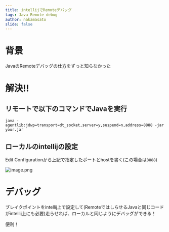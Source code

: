 ```yaml
---
title: intellijでRemoteデバッグ
tags: Java Remote debug
author: nakamasato
slide: false
---
```

# 背景
JavaのRemoteデバッグの仕方をずっと知らなかった


# 解決!!

## リモートで以下のコマンドでJavaを実行

```
java -agentlib:jdwp=transport=dt_socket,server=y,suspend=n,address=8888 -jar your.jar
```


## ローカルのintellijの設定

Edit Configurationから上記で指定したポートとhostを書く(この場合は`8888`)

![image.png](https://qiita-image-store.s3.amazonaws.com/0/7059/5b5c6874-e6a7-e066-7f79-e68a93e9411f.png)


# デバッグ
ブレイクポイントをintellij上で設定して(RemoteではしらせるJavaと同じコードがintellij上にも必要)走らせれば、ローカルと同じようにデバッグができる！

便利！




